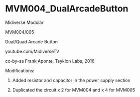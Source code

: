# MVM004_DualArcadeButton

Midiverse Modular

MVM004/005

Dual/Quad Arcade Button

youtube.com/MidiverseTV

cc-by-sa Frank Aponte, Tsyklon Labs, 2016

Modifications:

1. Added resistor and capacitor in the power supply section

2. Duplicated the circuit x 2 for MVM004 and x 4 for MVM005
